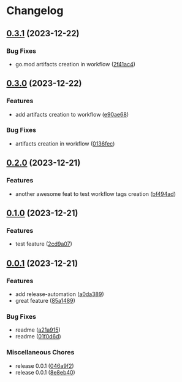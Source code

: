 # Changelog

## [0.3.1](https://github.com/tomaszbarwicki/testing/compare/v0.3.0...v0.3.1) (2023-12-22)


### Bug Fixes

* go.mod artifacts creation in workflow ([2f41ac4](https://github.com/tomaszbarwicki/testing/commit/2f41ac4fdc4ad7f05b5eedd6e2fcefdae230cbe0))

## [0.3.0](https://github.com/tomaszbarwicki/testing/compare/v0.2.0...v0.3.0) (2023-12-22)


### Features

* add artifacts creation to workflow ([e90ae68](https://github.com/tomaszbarwicki/testing/commit/e90ae68245deb5d745189c17ff0721f0a47d8999))


### Bug Fixes

* artifacts creation in workflow ([0136fec](https://github.com/tomaszbarwicki/testing/commit/0136feccfba5a8703a6cfc49a1dde525811292c4))

## [0.2.0](https://github.com/tomaszbarwicki/testing/compare/v0.1.0...v0.2.0) (2023-12-21)


### Features

* another awesome feat to test workflow tags creation ([bf494ad](https://github.com/tomaszbarwicki/testing/commit/bf494ad49b975e3ebcb03f250ffedd8c8a31287b))

## [0.1.0](https://github.com/tomaszbarwicki/testing/compare/v0.0.1...v0.1.0) (2023-12-21)


### Features

* test feature ([2cd9a07](https://github.com/tomaszbarwicki/testing/commit/2cd9a07f602a8acd4e03aedf07e273bb166ea334))

## [0.0.1](https://github.com/tomaszbarwicki/testing/compare/v0.0.1...v0.0.1) (2023-12-21)


### Features

* add release-automation ([a0da389](https://github.com/tomaszbarwicki/testing/commit/a0da3897ef047c514f04276949a3388f383a3c6d))
* great feature ([85a1489](https://github.com/tomaszbarwicki/testing/commit/85a148902872380cbb51d27af1c86c6f42924fd2))


### Bug Fixes

* readme ([a21a915](https://github.com/tomaszbarwicki/testing/commit/a21a91561a3ec1e5f7527b7e8817e7d4528f1288))
* readme ([01f0d6d](https://github.com/tomaszbarwicki/testing/commit/01f0d6dc4f13d98185f3ebfa1c9e75e10218cf61))


### Miscellaneous Chores

* release 0.0.1 ([046a9f2](https://github.com/tomaszbarwicki/testing/commit/046a9f232939c2fcff1e06dcb352cdd1c622290a))
* release 0.0.1 ([8e8eb40](https://github.com/tomaszbarwicki/testing/commit/8e8eb401f2489671ebcda3ce47f585ee9e42491a))
